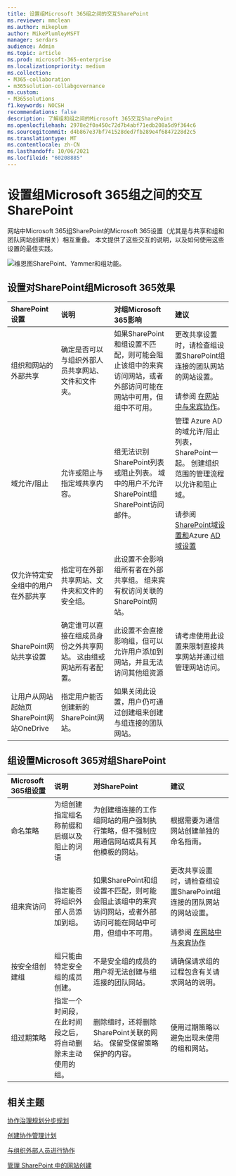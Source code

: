 ```yaml
---
title: 设置组Microsoft 365组之间的交互SharePoint
ms.reviewer: mmclean
ms.author: mikeplum
author: MikePlumleyMSFT
manager: serdars
audience: Admin
ms.topic: article
ms.prod: microsoft-365-enterprise
ms.localizationpriority: medium
ms.collection:
- M365-collaboration
- m365solution-collabgovernance
ms.custom:
- M365solutions
f1.keywords: NOCSH
recommendations: false
description: 了解组和组之间的Microsoft 365交互SharePoint
ms.openlocfilehash: 2978e2f0a450c72d7b4abf71edb208a5d9f364c6
ms.sourcegitcommit: d4b867e37bf741528ded7fb289e4f6847228d2c5
ms.translationtype: MT
ms.contentlocale: zh-CN
ms.lasthandoff: 10/06/2021
ms.locfileid: "60208885"
---
```

# <a name="settings-interactions-between-microsoft-365-groups-and-sharepoint"></a>设置组Microsoft 365组之间的交互SharePoint

网站中Microsoft 365组SharePoint的Microsoft 365设置（尤其是与共享和组和团队网站创建相关）相互重叠。 本文提供了这些交互的说明，以及如何使用这些设置的最佳实践。

![维恩图SharePoint、Yammer和组功能。](../media/groups-sharepoint-venn.png)

## <a name="the-effects-of-sharepoint-settings-on-microsoft-365-groups"></a>设置对SharePoint组Microsoft 365效果

|SharePoint设置|说明|对组Microsoft 365影响|建议|
|:-----------------|:----------|:-----------------------------|:-------------|
|组织和网站的外部共享|确定是否可以与组织外部人员共享网站、文件和文件夹。|如果SharePoint和组设置不匹配，则可能会阻止该组中的来宾访问网站，或者外部访问可能在网站中可用，但组中不可用。|更改共享设置时，请检查组设置SharePoint组连接的团队网站的网站设置。<br><br>请参阅 [在网站中与来宾协作](./collaborate-in-site.md)。|
|域允许/阻止|允许或阻止与指定域共享内容。|组无法识别SharePoint列表或阻止列表。 域中的用户不允许SharePoint组SharePoint访问邮件。|管理 Azure AD 的域允许/阻止列表，SharePoint一起。 创建组织范围的管理流程以允许和阻止域。<br><br>请参阅[SharePoint域设置和](/sharepoint/restricted-domains-sharing)Azure [AD 域设置](/azure/active-directory/b2b/allow-deny-list)|
|仅允许特定安全组中的用户在外部共享|指定可在外部共享网站、文件夹和文件的安全组。|此设置不会影响组所有者在外部共享组。 组来宾有权访问关联的SharePoint网站。||
|SharePoint网站共享设置|确定谁可以直接在组成员身份之外共享网站。 这由组或网站所有者配置。|此设置不会直接影响组，但可以允许用户添加到网站，并且无法访问其他组资源|请考虑使用此设置来限制直接共享网站并通过组管理网站访问。|
|让用户从网站起始页SharePoint网站OneDrive|指定用户能否创建新的SharePoint网站。|如果关闭此设置，用户仍可通过创建组来创建与组连接的团队网站。||

## <a name="the-effects-of-microsoft-365-groups-setting-on-sharepoint"></a>组设置Microsoft 365对组SharePoint

|Microsoft 365组设置|说明|对SharePoint|建议|
|:---------------------------|:----------|:-------------------|:-------------|
|命名策略|为组创建指定组名称前缀和后缀以及阻止的词语|为创建组连接的工作组网站的用户强制执行策略，但不强制应用通信网站或具有其他模板的网站。|根据需要为通信网站创建单独的命名指南。|
|组来宾访问|指定能否将组织外部人员添加到组。|如果SharePoint和组设置不匹配，则可能会阻止该组中的来宾访问网站，或者外部访问可能在网站中可用，但组中不可用。|更改共享设置时，请检查组设置SharePoint组连接的团队网站的网站设置。<br><br>请参阅 [在网站中与来宾协作](./collaborate-in-site.md)|
|按安全组创建组|组只能由特定安全组的成员创建。|不是安全组的成员的用户将无法创建与组连接的团队网站。|请确保请求组的过程包含有关请求网站的说明。|
|组过期策略|指定一个时间段，在此时间段之后，将自动删除未主动使用的组。|删除组时，还将删除SharePoint关联的网站。 保留受保留策略保护的内容。|使用过期策略以避免出现未使用的组和网站。|

## <a name="related-topics"></a>相关主题

[协作治理规划分步规划](collaboration-governance-overview.md#collaboration-governance-planning-step-by-step)

[创建协作管理计划](collaboration-governance-first.md)

[与组织外部人员进行协作](./collaborate-with-people-outside-your-organization.md)

[管理 SharePoint 中的网站创建](/sharepoint/manage-site-creation)